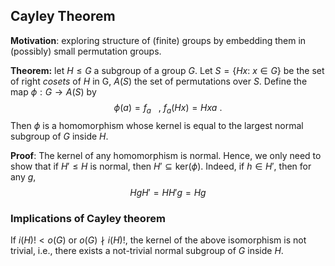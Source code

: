 
## Cayley Theorem

**Motivation**: exploring structure of (finite) groups by embedding them in (possibly) small permutation groups. 

**Theorem:** let $H \le G$ a subgroup of a group $G$. Let $S=\{Hx:~x \in G\}$ be the set of right *cosets* of $H$ in G, $A(S)$ the set of permutations over $S$. Define the map $\phi: G \rightarrow A(S)$ by
  $$
 \phi(a) = f_a~~~,~f_a(Hx)=Hxa~.
 $$
Then $\phi$ is a homomorphism whose kernel is equal to the largest normal subgroup of $G$ inside $H$.

**Proof**: The kernel of any homomorphism is normal. Hence, we only need to show that if $H'\le H$ is normal, then $H' \subseteq \mathrm{ker}(\phi)$. Indeed, if $h \in H'$, then for any $g$, 
$$
HgH' = HH'g = Hg 
$$
 
### Implications of Cayley theorem

If $i(H)!<o(G)$ or $o(G) \nmid i(H)!$, the kernel of the above isomorphism is not trivial, i.e., there exists a not-trivial normal subgroup of $G$ inside $H$. 




